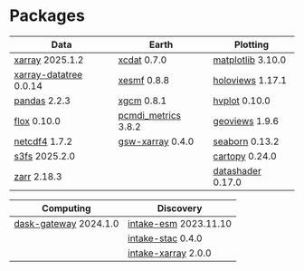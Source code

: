 # Packages

| Data | Earth | Plotting |
| ---- | ----- | -------- |
| [xarray](https://anaconda.org/conda-forge/xarray) 2025.1.2 | [xcdat](https://anaconda.org/conda-forge/xcdat) 0.7.0 | [matplotlib](https://anaconda.org/conda-forge/matplotlib) 3.10.0 |
| [xarray-datatree](https://anaconda.org/conda-forge/xarray-datatree) 0.0.14 | [xesmf](https://anaconda.org/conda-forge/xesmf) 0.8.8 | [holoviews](https://anaconda.org/conda-forge/holoviews) 1.17.1 |
| [pandas](https://anaconda.org/conda-forge/pandas) 2.2.3 | [xgcm](https://anaconda.org/conda-forge/xgcm) 0.8.1 | [hvplot](https://anaconda.org/conda-forge/hvplot) 0.10.0 |
| [flox](https://anaconda.org/conda-forge/flox) 0.10.0 | [pcmdi_metrics](https://anaconda.org/conda-forge/pcmdi_metrics) 3.8.2 | [geoviews](https://anaconda.org/conda-forge/geoviews) 1.9.6 |
| [netcdf4](https://anaconda.org/conda-forge/netcdf4) 1.7.2 | [gsw-xarray](https://anaconda.org/conda-forge/gsw-xarray) 0.4.0 | [seaborn](https://anaconda.org/conda-forge/seaborn) 0.13.2 |
| [s3fs](https://anaconda.org/conda-forge/s3fs) 2025.2.0 |  | [cartopy](https://anaconda.org/conda-forge/cartopy) 0.24.0 |
| [zarr](https://anaconda.org/conda-forge/zarr) 2.18.3 |  | [datashader](https://anaconda.org/conda-forge/datashader) 0.17.0 |

| Computing | Discovery |
| --------- | --------- |
| [dask-gateway](https://anaconda.org/conda-forge/dask-gateway) 2024.1.0 | [intake-esm](https://anaconda.org/conda-forge/intake-esm) 2023.11.10 |
|  | [intake-stac](https://anaconda.org/conda-forge/intake-stac) 0.4.0 |
|  | [intake-xarray](https://anaconda.org/conda-forge/intake-xarray) 2.0.0 |
